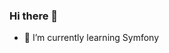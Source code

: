 ### Hi there 👋

<!--
**MarilyneDruart/MarilyneDruart** is a ✨ _special_ ✨ repository because its `README.md` (this file) appears on your GitHub profile.

Here are some ideas to get you started:

- 🔭 I’m currently working on ... -->
- 🌱 I’m currently learning Symfony
 <!--
- 👯 I’m looking to collaborate on ...
- 🤔 I’m looking for help with ...
- 💬 Ask me about ...
- 📫 How to reach me: ...
- 😄 Pronouns: ...
- ⚡ Fun fact: ...



[![Top Langs](https://github-readme-stats.vercel.app/api/top-langs/?username=MarilyneDruart)](https://github.com/anuraghazra/github-readme-stats)

[![MarilyneDruart's GitHub stats](https://github-readme-stats.vercel.app/api?username=MarilyneDruart&show_icons=true&theme=ayu-mirage&count_private=true)](https://github.com/anuraghazra/github-readme-stats)

-->
